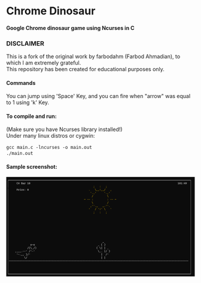 # Chrome Dinosaur
#### Google Chrome dinosaur game using Ncurses in C

### DISCLAIMER

This is a fork of the original work by farbodahm (Farbod Ahmadian), to which I am extremely grateful.\
This repository has been created for educational purposes only.

#### Commands

You can jump using 'Space' Key, and you can fire when "arrow" was equal to 1 using 'k' Key.

#### To compile and run:

(Make sure you have Ncurses library installed!)\
Under many linux distros or cygwin:
```shell
gcc main.c -lncurses -o main.out
./main.out
```

#### Sample screenshot:
![](Images/1.png)
